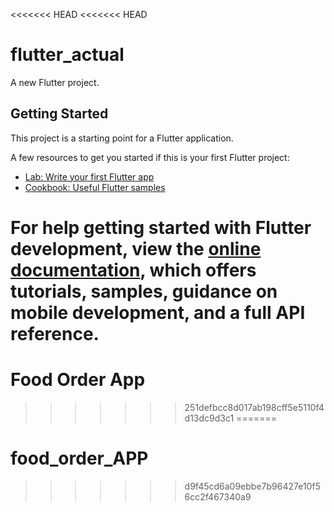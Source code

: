 <<<<<<< HEAD
<<<<<<< HEAD
# flutter_actual

A new Flutter project.

## Getting Started

This project is a starting point for a Flutter application.

A few resources to get you started if this is your first Flutter project:

- [Lab: Write your first Flutter app](https://docs.flutter.dev/get-started/codelab)
- [Cookbook: Useful Flutter samples](https://docs.flutter.dev/cookbook)

For help getting started with Flutter development, view the
[online documentation](https://docs.flutter.dev/), which offers tutorials,
samples, guidance on mobile development, and a full API reference.
=======
# Food Order App
>>>>>>> 251defbcc8d017ab198cff5e5110f4d13dc9d3c1
=======
# food_order_APP
>>>>>>> d9f45cd6a09ebbe7b96427e10f56cc2f467340a9
